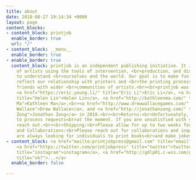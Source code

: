 ```yaml
---
title: about
date: 2018-08-27 19:14:34 +0000
layout: page
content_blocks:
- content_block: printjob
  enable_border: true
  url: "/"
- content_block: __menu__
  enable_border: true
- enable_border: true
  content_block: printjob is an independent publishing initiative. It is <br>a collective
    of artists using the tools of intervention, <br>production, and dissemination
    to understand <br>ourselves and the world. Our goal is to make fun <br>books that
    reflect our relationship with printers and <br>the printing process, and make
    friends with wider <br>communities of artists.<br><br>printjob was founded by
    <a href="https://eric.young.li/" title="Eric Li">Eric Li</a>, <a href="http://helen-lin.com/"
    title="Helen Lin">Helen Lin</a>, <a href="http://kathleenma.com/" title="Kathleen
    Ma">Kathleen Ma</a>,<br><a href="http://www.drewwallacegames.com/" title="Drew
    Wallace">Drew Wallace</a>, and <a href="http://jonathanzong.com/" title="Jonathan
    Zong">Jonathan Zong</a> in 2018.<br><br>Returns:<br>Unfortunately, we are unable
    to process requests<br>at the moment. If you are unsatisfied with your purchase,<br>please
    reach out.<br><br>Shipping:<br>Please allow for up to two weeks for shipping.<br><br>Questions
    and Collaborations:<br>Please reach out for collaborations and inquiries here.<br>We
    are always looking for individuals to print books<br>and make jokes with.
- content_block: <a href="mailto:printjobpress@gmail.com" title="email">email</a>,
    <a href="https://twitter.com/printjobpress" title="twitter">twitter</a>, <a href="http://instagram.com/printjobpress"
    title="instagram">instagram</a>, <a href="http://gdlp01.c-wss.com/gds/0/0300026830/05/MF730_630_Series_UsersGuide_usEN_4.pdf"
    title="ok?">...</a>
  enable_border: false

---
```

